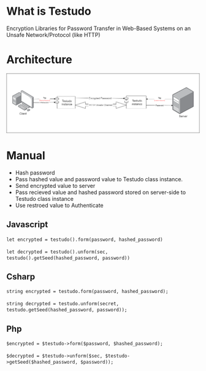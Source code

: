 # What is Testudo

Encryption Libraries for Password Transfer in Web-Based Systems on an Unsafe Network/Protocol (like HTTP)

# Architecture

![alt text](img/architecture.png)

# Manual

- Hash password
- Pass hashed value and password value to Testudo class instance.
- Send encrypted value to server
- Pass recieved value and hashed password stored on server-side to Testudo class instance
- Use restroed value to Authenticate

## Javascript

```
let encrypted = testudo().form(password, hashed_password)

let decrypted = testudo().unform(sec, testudo().getSeed(hashed_password, password))
```

## Csharp

```
string encrypted = testudo.form(password, hashed_password);

string decrypted = testudo.unform(secret, testudo.getSeed(hashed_password, password));

```

## Php

```
$encrypted = $testudo->form($password, $hashed_password);

$decrypted = $testudo->unform($sec, $testudo->getSeed($hashed_password, $password));
```
